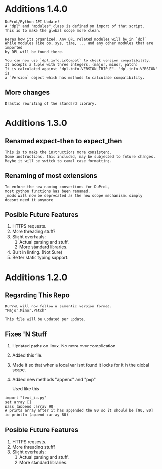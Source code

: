 # Additions 1.4.0

    DuProL/Python API Update!
    A "dpl" and "modules" class is defined on import of that script.
    This is to make the global scope more clean.

    Heres how its organized. Any DPL related modules will be in `dpl`
    While modules like os, sys, time, ... and any other modules that are imported
    by DPL will be found there.

    You can now use `dpl.info.isCompat` to check version compatibility.
    It accepts a tuple with three integers. (major, minor, patch)
    It is calculated against "dpl.info.VERSION_TRIPLE". "dpl.info.VERSION" is
    a `Version` object which has methods to calculate compatibility.

## More changes

    Drastic rewriting of the standard library.

# Additions 1.3.0

## Renamed expect-then to expect_then

    This is to make the instructions more consistent.
    Some instructions, this included, may be subjected to future changes.
    Maybe it will be switch to camel case formatting.

## Renaming of most extensions

    To enfore the new naming conventions for DuProL,
    most python functions has been renamed.
    _mods will now be deprecated as the new scope mechanisms simply
    doesnt need it anymore.

## Posible Future Features

1. HTTPS requests.
2. More threading stuff?
3. Slight overhauls:
    1. Actual parsing and stuff.
    2. More standard libraries.
4. Built in linting. (Not Sure)
5. Better static typing support.

# Additions 1.2.0

## Regarding This Repo

    DuProL will now follow a semantic version format.
    "Major.Minor.Patch"

    This file will be updated per update.

## Fixes 'N Stuff

1. Updated paths on linux. No more over complication
2. Added this file.
3. Made it so that when a local var isnt found it looks for it
   in the global scope.
4. Added new methods "append" and "pop"

    Used like this 
```
import "text_io.py"
set array []
pass (append :array 90)
# prints array after it has appended the 80 so it should be [90, 80]
io println (append :array 80)
```

## Posible Future Features

1. HTTPS requests.
2. More threading stuff?
3. Slight overhauls:
    1. Actual parsing and stuff.
    2. More standard libraries.